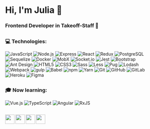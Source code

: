 # Hi, I'm Julia :wave:

### Frontend Developer in Takeoff-Staff :construction_worker: 

##

### :computer: Technologies:

![JavaScript](https://img.shields.io/badge/-JavaScript-090909?style=for-the-badge&logo=javascript)
![Node.js](https://img.shields.io/badge/-Node.js-090909?style=for-the-badge&logo=nodedotjs)
![Express](https://img.shields.io/badge/-Express-090909?style=for-the-badge&logo=express)
![React](https://img.shields.io/badge/-React-090909?style=for-the-badge&logo=react)
![Redux](https://img.shields.io/badge/-Redux-090909?style=for-the-badge&logo=redux)
![PostgreSQL](https://img.shields.io/badge/-PostgreSQL-090909?style=for-the-badge&logo=postgresql)
![Sequelize](https://img.shields.io/badge/-Sequelize-090909?style=for-the-badge&logo=sequelize)
![Docker](https://img.shields.io/badge/-Docker-090909?style=for-the-badge&logo=docker)
![MobX](https://img.shields.io/badge/-MobX-090909?style=for-the-badge&logo=mobx)
![Socket.io](https://img.shields.io/badge/-Socket.io-090909?style=for-the-badge&logo=socketdotio)
![Jest](https://img.shields.io/badge/-Jest-090909?style=for-the-badge&logo=jest)
![Bootstrap](https://img.shields.io/badge/-Bootstrap-090909?style=for-the-badge&logo=bootstrap)
![Ant Design](https://img.shields.io/badge/-AntDesign-090909?style=for-the-badge&logo=antdesign)
![HTML5](https://img.shields.io/badge/-HTML5-090909?style=for-the-badge&logo=html5)
![CSS3](https://img.shields.io/badge/-CSS3-090909?style=for-the-badge&logo=css3)
![Sass](https://img.shields.io/badge/-Sass-090909?style=for-the-badge&logo=sass)
![Less](https://img.shields.io/badge/-Less-090909?style=for-the-badge&logo=less)
![Pug](https://img.shields.io/badge/-Pug-090909?style=for-the-badge&logo=pug)
![Lodash](https://img.shields.io/badge/-Lodash-090909?style=for-the-badge&logo=lodash)
![Webpack](https://img.shields.io/badge/-Webpack-090909?style=for-the-badge&logo=webpack)
![gulp](https://img.shields.io/badge/-gulp-090909?style=for-the-badge&logo=gulp)
![Babel](https://img.shields.io/badge/-Babel-090909?style=for-the-badge&logo=babel)
![npm](https://img.shields.io/badge/-npm-090909?style=for-the-badge&logo=npm)
![Yarn](https://img.shields.io/badge/-Yarn-090909?style=for-the-badge&logo=yarn)
![Git](https://img.shields.io/badge/-Git-090909?style=for-the-badge&logo=git)
![GitHub](https://img.shields.io/badge/-GitHub-090909?style=for-the-badge&logo=github)
![GitLab](https://img.shields.io/badge/-GitLab-090909?style=for-the-badge&logo=gitlab)
![Heroku](https://img.shields.io/badge/-Heroku-090909?style=for-the-badge&logo=heroku)
![Figma](https://img.shields.io/badge/-Figma-090909?style=for-the-badge&logo=figma)

##

### :mortar_board: Now learning:

![Vue.js](https://img.shields.io/badge/vuejs-%2335495e.svg?style=for-the-badge&logo=vuedotjs&logoColor=%234FC08D)
![TypeScript](https://img.shields.io/badge/TypeScript-007ACC?style=for-the-badge&logo=typescript&logoColor=white)
![Angular](https://img.shields.io/badge/Angular-DD0031?style=for-the-badge&logo=angular&logoColor=white)
![RxJS](https://img.shields.io/badge/rxjs-%23B7178C.svg?style=for-the-badge&logo=reactivex&logoColor=white)

##

<a href="mailto:j.nabiulina@yandex.ru">
  <img align="left" width="30px" src="https://cdn0.iconfinder.com/data/icons/eon-social-media-contact-info-2/32/mail_email_e-mail_letter-1024.png" />
</a>

<a href="https://t.me/juliamarta">
  <img align="left" width="30px" src="https://cdn0.iconfinder.com/data/icons/eon-social-media-contact-info-2/32/telegram_social_media_network_chat-1024.png" />
</a>

<a href="https://discordapp.com/users/912241785168855080">
  <img align="left" width="30px" src="https://cdn0.iconfinder.com/data/icons/eon-social-media-contact-info-2/32/discord_group_forum_message-1024.png" />
</a>

<a href="https://vk.com/collector_marta">
  <img align="left" width="30px" src="https://cdn0.iconfinder.com/data/icons/eon-social-media-contact-info-2/32/vk_vkontakte_media_social-1024.png" />
</a>




	

 
